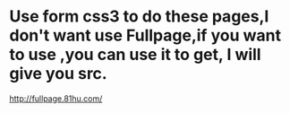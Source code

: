 # Use form css3 to do these pages,I don't want use Fullpage,if you want to use ,you can use it to get, I will give you src.
http://fullpage.81hu.com/